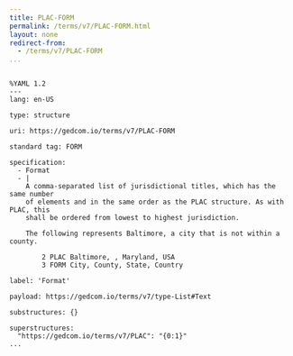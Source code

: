 ```yaml
---
title: PLAC-FORM
permalink: /terms/v7/PLAC-FORM.html
layout: none
redirect-from:
  - /terms/v7/PLAC-FORM
...
```


```

%YAML 1.2
---
lang: en-US

type: structure

uri: https://gedcom.io/terms/v7/PLAC-FORM

standard tag: FORM

specification:
  - Format
  - |
    A comma-separated list of jurisdictional titles, which has the same number
    of elements and in the same order as the PLAC structure. As with PLAC, this
    shall be ordered from lowest to highest jurisdiction.
    
    The following represents Baltimore, a city that is not within a county.
    
        2 PLAC Baltimore, , Maryland, USA
        3 FORM City, County, State, Country

label: 'Format'

payload: https://gedcom.io/terms/v7/type-List#Text

substructures: {}

superstructures:
  "https://gedcom.io/terms/v7/PLAC": "{0:1}"
...

```
